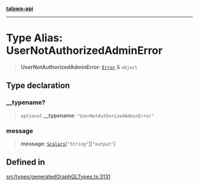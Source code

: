 [**talawa-api**](../../../README.md)

***

# Type Alias: UserNotAuthorizedAdminError

> **UserNotAuthorizedAdminError**: [`Error`](Error.md) & `object`

## Type declaration

### \_\_typename?

> `optional` **\_\_typename**: `"UserNotAuthorizedAdminError"`

### message

> **message**: [`Scalars`](Scalars.md)\[`"String"`\]\[`"output"`\]

## Defined in

[src/types/generatedGraphQLTypes.ts:3131](https://github.com/Suyash878/talawa-api/blob/b5a9d8b4a1ea678a3d6f5b710b3721f91a3052fc/src/types/generatedGraphQLTypes.ts#L3131)
